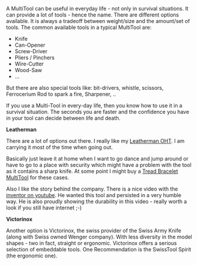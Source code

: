 
A MultiTool can be useful in everyday life - not only in survival situations. It can provide a lot of tools - hence the name. There are different options available. It is always a tradeoff between weight/size and the amount/set of tools.
The common available tools in a typical MultiTool are:

* Knife
* Can-Opener
* Screw-Driver
* Pliers / Pinchers
* Wire-Cutter
* Wood-Saw
* ...

But there are also special tools like: bit-drivers, whistle, scissors, Ferrocerium Rod to spark a fire, Sharpener, ..

If you use a Multi-Tool in every-day life, then you know how to use it in a survival situation. The seconds you are faster and the confidence you have in your tool can decide between life and death.

**Leatherman**

There are a lot of options out there. I really like my [Leatherman OHT](OHTMultiTool).
I am carrying it most of the time when going out.

Basically just leave it at home when I want to go dance and jump around or have to go to a place with security which might have a problem with the tool as it contains a sharp knife. At some point I might buy a [Tread Bracelet MultiTool](TreadMultiTool) for these cases.

Also I like the story behind the company. There is a nice video with the [inventor on youtube](https://www.youtube.com/watch?v=QJwyIF4VBTk). He wanted this tool and persisted in a very humble way. He is also proudly showing the durability in this video - really worth a look if you still have internet ;-)

**Victorinox**

Another option is Victorinox, the swiss provider of the Swiss Army Knife (along with Swiss owned Wenger company). With less diversity in the model shapes - two in fact, straight or ergonomic. Victorinox offers a serious selection of embeddable tools. One Recommendation is the SwissTool Spirit (the ergonomic one).